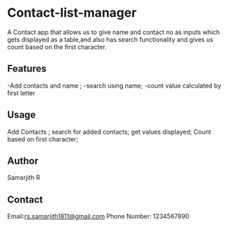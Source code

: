# Contact-list-manager

A Contact app that allows us to give name and contact no as inputs which gets displayed as a table,and also has search functionality and gives us count based on the first character.

## Features

-Add contacts and name ;
-search using name;
-count value calculated by first letter

## Usage

Add Contacts ;
search for added contacts;
get values displayed;
Count based on first character;

## Author

Samarjith R

## Contact

Email:rs.samarjith1811@gmail.com
Phone Number: 1234567890
